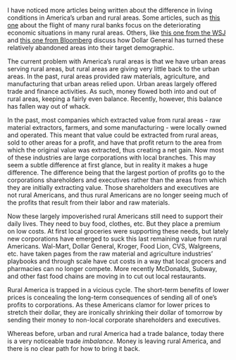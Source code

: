I have noticed more articles being written about the difference in living conditions in America’s urban and rural areas. Some articles, such as [this one](https://www.wsj.com/articles/goodbye-george-bailey-decline-of-rural-lending-crimps-small-town-business-1514219515) about the flight of many rural banks focus on the deteriorating economic situations in many rural areas. Others, like [this one from the WSJ](https://www.wsj.com/articles/how-dollar-general-became-rural-americas-store-of-choice-1512401992) and [this one from Bloomberg](https://www.bloomberg.com/news/features/2017-10-11/dollar-general-hits-a-gold-mine-in-rural-america)  discuss how Dollar General has turned these relatively abandoned areas into their target demographic. 

The current problem with America’s rural areas is that we have urban areas serving rural areas, but rural areas are giving very little back to the urban areas. In the past, rural areas provided raw materials, agriculture, and manufacturing that urban areas relied upon. Urban areas largely offered trade and finance activities. As such, money flowed both into and out of rural areas, keeping a fairly even balance. Recently, however, this balance has fallen way out of whack. 

In the past, most companies which extracted value from rural areas - raw material extractors, farmers, and some manufacturing - were locally owned and operated. This meant that value could be extracted from rural areas, sold to other areas for a profit, and have that profit return to the area from which the original value was extracted, thus creating a net gain. Now most of these industries are large corporations with local branches. This may seem a subtle difference at first glance, but in reality it makes a huge difference. The difference being that the largest portion of profits go to the corporations shareholders and executives rather than the areas from which they are initially extracting value. Those shareholders and executives are not rural Americans, and thus rural Americans are no longer seeing much of the profits that result from their labor and raw materials. 

Now these largely impoverished rural Americans still need to support their daily lives. They need to buy food, clothes, etc. But they place a premium on low costs. At first local groceries were supporting these needs, but lately new corporations have emerged to suck this last remaining value from rural Americans. Wal-Mart, Dollar General, Kroger, Food Lion, CVS, Walgreens, etc. have taken pages from the raw material and agriculture industries’ playbooks and through scale have cut costs in a way that local grocers and pharmacies can no longer compete. More recently McDonalds, Subway, and other fast food chains are moving in to cut out local restaurants. 

Rural America is trapped in a vicious cycle. The short-term benefits of lower prices is concealing the long-term consequences of sending all of one’s profits to corporations. As these Americans clamor for lower prices to stretch their dollar, they are ironically shrinking their dollar of tomorrow by sending their money to non-local corporate shareholders and executives.

Whereas before, urban and rural America had a trade balance, today there is a very noticeable trade _imbalance_. Money is leaving rural America, and there is no clear path for how to bring it back. 
